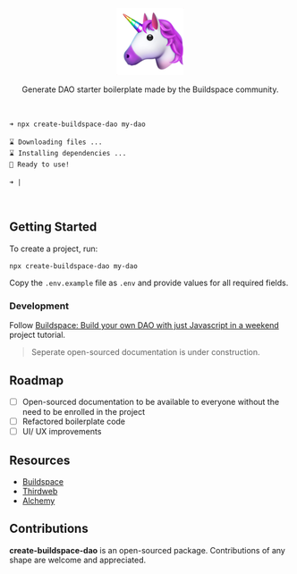 <p align="center">
    <img src="assets/logo.png"/>
</p>
<p align="center">Generate DAO starter boilerplate made by the 
Buildspace community.</p>
<br>

```
➜ npx create-buildspace-dao my-dao

⌛ Downloading files ...
⌛ Installing dependencies ...
🌈 Ready to use!

➜ |
```
<br>



## Getting Started

To create a project, run:

```
npx create-buildspace-dao my-dao
```

Copy the `.env.example` file as `.env` and provide values for all required fields.


### Development

Follow [Buildspace: Build your own DAO with just Javascript in a weekend](https://app.buildspace.so/projects/COb520aae3-7925-42f4-a5e7-eaf718933766) project tutorial.

> Seperate open-sourced documentation is under construction.

## Roadmap

- [ ] Open-sourced documentation to be available to everyone without the need to be enrolled in the project
- [ ] Refactored boilerplate code
- [ ] UI/ UX improvements

## Resources
- [Buildspace](https://app.buildspace.so/projects/COb520aae3-7925-42f4-a5e7-eaf718933766)
- [Thirdweb](https://thirdweb.com/)
- [Alchemy](https://www.alchemy.com/)

## Contributions

****create-buildspace-dao**** is an open-sourced package. Contributions of any shape
are welcome and appreciated.

